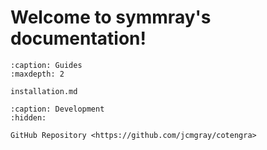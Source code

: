 # Welcome to symmray's documentation!


```{toctree}
:caption: Guides
:maxdepth: 2

installation.md
```


```{toctree}
:caption: Development
:hidden:

GitHub Repository <https://github.com/jcmgray/cotengra>
```
